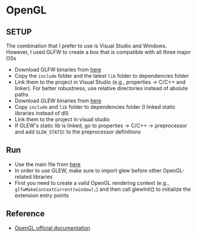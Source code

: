 # OpenGL

## SETUP
The combination that I prefer to use is Visual Studio and Windows. However, I used GLFW to create a box that is compatible with all three major OSs
- Download GLFW binaries from [here](https://www.glfw.org/download.html)
- Copy the `include` folder and the latest `lib` folder to dependencies folder
- Link them to the project in Visual Studio (e.g., properties -> C/C++ and linker). For better robustness, use relative directories instead of abolute paths
- Download GLEW binaries from [here](https://glew.sourceforge.net/)
- Copy `include` and `lib` folder to dependencies folder (I linked static libraries instead of dll)
- Link them to the project in visual studio
- If GLEW's static lib is linked, go to properties -> C/C++ -> preprocessor and add `GLEW_STATIC` to the preprocessor definitions


## Run
- Use the main file from [here](https://www.glfw.org/documentation.html)
- In order to use GLEW, make sure to import glew before other OpenGL-related libraries
- First you need to create a valid OpenGL rendering context (e.g., `glfwMakeContextCurrent(window);`) and then call glewInit() to initialize the extension entry points

## Reference
- [OpenGL official documentation](https://docs.gl/)
